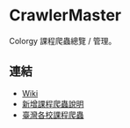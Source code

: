 # CrawlerMaster

Colorgy 課程爬蟲總覽 / 管理。

## 連結

* [Wiki](./doc/Home.md)
* [新增課程爬蟲說明](./doc/新增課程爬蟲說明.md)
* [臺灣各校課程爬蟲](./doc/臺灣各校課程爬蟲.md)

